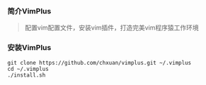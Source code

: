 
### 简介VimPlus
> 配置vim配置文件，安装vim插件，打造完美vim程序猿工作环境
### 安装VimPlus
```
git clone https://github.com/chxuan/vimplus.git ~/.vimplus
cd ~/.vimplus
./install.sh
```

